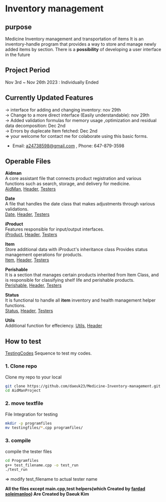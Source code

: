 # Inventory management  

## purpose 
Medicine Inventory management and transportation of items It is an inventory-handle program that provides a way to store and manage newly added items by section.
There is a **possibility** of developing a user interface in the future  

## Project Period
Nov 3rd ~ Nov 26th 2023 : Individually Ended


## Currently Updated Features
-> interface for adding and changing inventory: nov 29th  
-> Change to a more direct interface (Easily understandable): nov 29th  
-> Added validation formulas for memory usage ,optimization and residual data decomposition: Dec 2nd  
-> Errors by duplecate Item fetched: Dec 2nd  
=> your welcome for contact me for colaborate using this basic forms.  
- Email: a24738598@gmail.com  , Phone: 647-879-3598


## Operable Files

**Aidman**  
A core assistant file that connects product registration and various functions such as search, storage, and delivery for medicine.  
[AidMan](Programfiles/AidMan.cpp), [Header](Programfiles/AidMan.h), [Testers](testingfiles/Aidman_test.cpp)

**Date**  
A file that handles the date class that makes adjustments through various validations.  
[Date](Programfiles/Date.cpp), [Header](Programfiles/Date.h), [Testers](testingfiles/Date_test.cpp)

**iProduct**  
Features responsible for input/output interfaces.  
[iProduct](Programfiles/iProduct.cpp), [Header](Programfiles/iProduct.h), [Testers](testingfiles/iProduct_test.cpp)

**Item**  
Store additional data with iProduct's inheritance class Provides status management operations for products.  
[Item](Programfiles/Item.cpp), [Header](Programfiles/Item.h), [Testers](testingfiles/Item_test.cpp)

**Perishable**  
It is a section that manages certain products inherited from Item Class, and is responsible for classifying shelf life and perishable products.  
[Perishable](Programfiles/Perishable.cpp), [Header](Programfiles/Perishable.h), [Testers](testingfiles/Perishable_test.cpp)

**Status**  
It is functional to handle all **item** inventory and health management helper functions.  
[Status](Programfiles/Status.cpp), [Header](Programfiles/Status.h), [Testers](testingfiles/Status_test.cpp)

**Utils**  
Additional function for effeciency.
[Utils](Programfiles/Utils.cpp), [Header](Programfiles/Utils.h)

## How to test  
[TestingCodes](testingfiles/)
Sequence to test my codes.

### 1. Clone repo

Clone my repo to your local

```bash
git clone https://github.com/daeuk23/Medicine-Inventory-management.git
cd AidManProject
```  

### 2. move textfile

File Integration for testing

```bash
mkdir -p programfiles
mv testingfiles/*.cpp programfiles/
```

### 3. compile

compile the tester files

```bash
cd Programfiles
g++ test_filename.cpp -o test_run
./test_run
```
=> modify test_filename to actual tester name


**All the files except main.cpp,test helpers(which Created by [fardad soleimanloo](https://github.com/fardad)) Are Created by Daeuk Kim**
